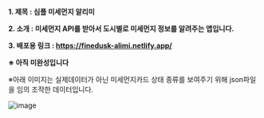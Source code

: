 **1. 제목 : 심플 미세먼지 알리미**

**2. 소개 :  미세먼지 API를 받아서 도시별로 미세먼지 정보를 알려주는 앱입니다.** 

**3. 배포용 링크 : https://finedusk-alimi.netlify.app/**

**※ 아직 미완성입니다**

※아래 이미지는 실제데이터가 아닌 미세먼지카드 상태 종류를 보여주기 위해 json파일을 임의 조작한 데이터입니다.

![image](https://github.com/YoHaiYo/react-finedust-app/assets/124754510/72465bff-9ae0-4b54-a4d9-949de0978b97)



